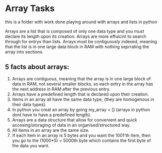 # Array Tasks
this is a folder with work done playing around with arrays and lists in python

Arrays are a list that is composed of only one data type and you must declare its length upon its creation. 
Arrays are more effuicint to search through for entrys than lists.
Arrays must be contiguously indexed, meaning that the list is in one large data block in RAM with nothing seprrating the array into sections.



## 5 facts about arrays:

1. Arrays are contiguous, meaning that the array is in one large block of data in RAM, not several smaller blocks, so each entry in the array has the next address in RAM after the previous entry.
2. Arrays have a predefined length that is declared upon their creation.
3. Items in an array all have the same data type, (they are homogenous in their data types).
4. In python you creat an array by going my_array = [] (arrays in python dont have to have a predefined length).
5. Arrays are a data structure that allow for convenient and quick accesing/storaging of data in an organised/structured way.
6. All items in an array are the same size.
7. If each item in an array is 5 bytes and you want the 1001'th item, then you go to the (1000*5) = 5000th byte which contains the first byte of the data you want.